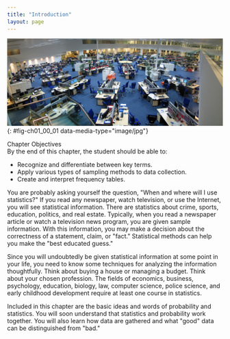 ```yaml
---
title: "Introduction"
layout: page
---
```



<?cnx.eoc class="summary" title="Chapter Review"?>

<?cnx.eoc class="formula-review" title="Formula Review"?>

<?cnx.eoc class="practice" title="Practice"?>

<?cnx.eoc class="bring-together-exercises" title="Bringing It Together : Practice"?>

<?cnx.eoc class="free-response" title="Homework"?>

<?cnx.eoc class="bring-together-homework" title="Bringing It Together : Homework"?>

<?cnx.eoc class="references" title="References"?>

 ![This photo shows a large open news room with enough space to seat about 200 employees.](../resources/CNX_Stats_C01_COs.jpg "We encounter statistics in our daily lives more often than we probably realize and from many different sources, like the news. (credit: David Sim)"){: #fig-ch01_00_01 data-media-type="image/jpg"}

<div data-type="note" class="chapter-objectives" data-label="" markdown="1">
<div data-type="title">
Chapter Objectives
</div>
By the end of this chapter, the student should be able to:

* Recognize and differentiate between key terms.
* Apply various types of sampling methods to data collection.
* Create and interpret frequency tables.

</div>

You are probably asking yourself the question, \"When and where will I use statistics?\" If you read any newspaper, watch television, or use the Internet, you will see statistical information. There are statistics about crime, sports, education, politics, and real estate. Typically, when you read a newspaper article or watch a television news program, you are given sample information. With this information, you may make a decision about the correctness of a statement, claim, or \"fact.\" Statistical methods can help you make the \"best educated guess.\"

Since you will undoubtedly be given statistical information at some point in your life, you need to know some techniques for analyzing the information thoughtfully. Think about buying a house or managing a budget. Think about your chosen profession. The fields of economics, business, psychology, education, biology, law, computer science, police science, and early childhood development require at least one course in statistics.

Included in this chapter are the basic ideas and words of probability and statistics. You will soon understand that statistics and probability work together. You will also learn how data are gathered and what \"good\" data can be distinguished from \"bad.\"

